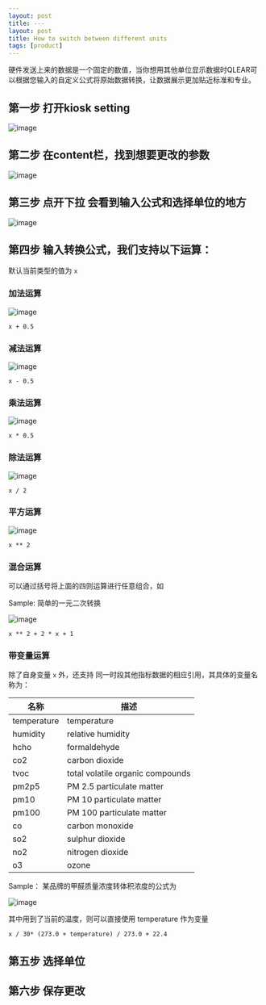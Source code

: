 ```yaml
---
layout: post
title: ---
layout: post
title: How to switch between different units
tags: [product]
---
```


硬件发送上来的数据是一个固定的数值，当你想用其他单位显示数据时QLEAR可以根据您输入的自定义公式将原始数据转换，让数据展示更加贴近标准和专业。

## 第一步 打开kiosk setting

![image](https://user-images.githubusercontent.com/26155270/56710981-4ba06b00-675b-11e9-9a1e-4639e2f9d52f.png)

## 第二步 在content栏，找到想要更改的参数

![image](https://user-images.githubusercontent.com/26155270/56715953-aa6de080-676b-11e9-972e-0da750f87e6e.png)

## 第三步 点开下拉 会看到输入公式和选择单位的地方

![image](https://user-images.githubusercontent.com/26155270/56716045-e43ee700-676b-11e9-9d16-49d9daa69624.png)

## 第四步 输入转换公式，我们支持以下运算：

默认当前类型的值为 `x`

### 加法运算

![image](https://user-images.githubusercontent.com/6499/56714217-bacf8c80-6766-11e9-9142-c83581f4cd92.png)


```
x + 0.5
```

### 减法运算

![image](https://user-images.githubusercontent.com/6499/56714208-b4411500-6766-11e9-8d1a-d3a119826879.png)

```
x - 0.5
```

### 乘法运算

![image](https://user-images.githubusercontent.com/6499/56714252-d20e7a00-6766-11e9-903d-ea6680e3d65f.png)

```
x * 0.5
```

### 除法运算

![image](https://user-images.githubusercontent.com/6499/56714265-dcc90f00-6766-11e9-9233-488d1e271145.png)

```
x / 2
```

### 平方运算

![image](https://user-images.githubusercontent.com/6499/56714301-008c5500-6767-11e9-9261-34ce43345d11.png)

```
x ** 2
```

### 混合运算

可以通过括号将上面的四则运算进行任意组合，如 

Sample: 简单的一元二次转换

![image](https://user-images.githubusercontent.com/6499/56714322-10a43480-6767-11e9-9c9b-53a447a3ad0d.png)

```
x ** 2 + 2 * x + 1
```

### 带变量运算
除了自身变量 `x` 外，还支持 同一时段其他指标数据的相应引用，其具体的变量名称为：

| 名称        | 描述                              |
| -           | -                                        |
| temperature | temperature                        |
| humidity    | relative humidity                   |
| hcho        | formaldehyde                    |
| co2         | carbon dioxide               |
| tvoc        | total volatile organic compounds  |
| pm2p5       | PM 2.5 particulate matter      |
| pm10        | PM 10 particulate matter        |
| pm100       | PM 100 particulate matter        |
| co          | carbon monoxide                 |
| so2         | sulphur dioxide                   |
| no2         | nitrogen dioxide     |
| o3          | ozone                         |

Sample： 某品牌的甲醛质量浓度转体积浓度的公式为

![image](https://user-images.githubusercontent.com/6499/56713966-e736d900-6765-11e9-978c-0bcc1719ed8a.png)

其中用到了当前的温度，则可以直接使用 temperature 作为变量

```
x / 30* (273.0 + temperature) / 273.0 + 22.4
```

## 第五步 选择单位

## 第六步 保存更改


